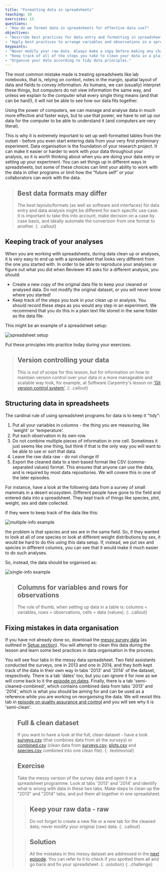 ```yaml
---
title: "Formatting data in spreadsheets"
teaching: 10
exercises: 15
questions:
- "How do we format data in spreadsheets for effective data use?"
objectives:
- "Describe best practices for data entry and formatting in spreadsheets."
- "Apply best practices to arrange variables and observations in a spreadsheet."
keypoints:
- "Never modify your raw data. Always make a copy before making any changes."  
- "Keep track of all of the steps you take to clean your data in a plain text file."  
- "Organise your data according to tidy data principles."  
---
```


The most common mistake made is treating spreadsheets like lab notebooks, that is,
relying on context, notes in the margin,
spatial layout of data and fields to convey information. As humans, we
can (usually) interpret these things, but computers do not view information the same way, and
unless we explain to the computer what every single thing means (and
that can be hard!), it will not be able to see how our data fits
together.

Using the power of computers, we can manage and analyse data in much more 
effective and faster ways, but to use that power, we have to set up
our data for the computer to be able to understand it (and computers are very 
literal).

This is why it is extremely important to set up well-formatted
tables from the outset - before you even start entering data from
your very first preliminary experiment. Data organisation is the
foundation of your research project. It can make it easier or harder
to work with your data throughout your analysis, so it is worth
thinking about when you are doing your data entry or setting up your
experiment. You can set things up in different ways in spreadsheets,
but some of these choices can limit your ability to work with the data in other programs or
limit how the "future self" or your collaborators can work with the
data.

> ## Best data formats may differ
> The best layouts/formats (as well as software and
> interfaces) for data entry and data analysis might be
> different for each specific use case. It is important to take this into account, make decision 
> on a case by case basis, and ideally
> automate the conversion from one format to another.
{: .callout}

## Keeping track of your analyses

When you are working with spreadsheets, during data clean up or analyses, it is
very easy to end up with a spreadsheet that looks very different from the one
you started with. In order to be able to reproduce your analyses or figure out
what you did when Reviewer #3 asks for a different analysis, you should:

- Create a new copy of the original data file to keep your cleaned or analysed data. Do not modify
the original dataset, or you will never know where you started!
- Keep track of the steps you took in your clean up or analysis. You should record 
these steps as you would any step in an experiment. We recommend that you 
do this in a plain text file stored in the same folder as the data file. 

This might be an example of a spreadsheet setup:

![spreadsheet setup](../fig/spreadsheet-setup-updated.png)

Put these principles into practice today during your exercises.

> ## Version controlling your data
> This is out of scope for this lesson, but for information on how to maintain version control over your data in a more manageable and scalable way look, for example, at Software Carpentry's lesson on ['Git version control system'](http://swcarpentry.github.io/git-novice/).
{: .callout}

## Structuring data in spreadsheets

The cardinal rule of using spreadsheet programs for data is to keep it "tidy":

1. Put all your variables in columns - the thing you are measuring,
   like 'weight' or 'temperature'.
2. Put each observation in its own row.
3. Do not combine multiple pieces of information in one
   cell. Sometimes it just seems like one thing, but think if that is
   the only way you will want to be able to use or sort that data.
4. Leave the raw data raw - do not change it!
5. Export the cleaned data to a text-based format like CSV (comma-separated values) format. This
   ensures that anyone can use the data, and is required by
   most data repositories. We will covere this in one of the later episodes.

For instance, have a look at the following data from a survey of small mammals in a desert
ecosystem. Different people have gone to the field and entered data into a spreadsheet. 
They kept track of things like species, plot,
weight, sex and date collected.

If they were to keep track of the data like this:

![multiple-info example](../fig/multiple-info.png)

the problem is that species and sex are in the same field. So, if they wanted to 
look at all of one species or look at different weight distributions by sex, 
it would be hard to do this using this data setup. If, instead, we put sex and species 
in different columns, you can see that it would make it much easier to do such analyses. 

So, instead, the data should be organised as:

![single-info example](../fig/single-info.png)

> ## Columns for variables and rows for observations
> The rule of thumb, when setting up data in a table is: columns = variables, rows = observations, cells = data (values).
{: .callout}

## Fixing mistakes in data organisation

If you have not already done so, download the [messy survey data](/spreadsheets-data-organisation-and-management/data/messy_survey_data.xls?raw=true) 
(as outlined in [Setup section](/setup.html#data)). You will attempt to clean this data during the lesson and learn 
some best practices in data organisation in the process.

You will see four tabs in the messy data spreadsheet. Two field assistants conducted the surveys, one
in 2013 and one in 2014, and they both kept track of the data in their own way in tabs '2013' and 
'2014' of the dataset, respectively. There is a tab 'dates' too, but you can ignore it for now as we will come back to 
it the [episode on dates](/03-dates-as-data/index.html). Finally, there is a tab 'semi-cleaned-combined', which 
contains combined data from tabs '2013' and '2014', which is what you should be aiming for and can be used as a reference
while you are working on reorganising the data. We will revisit this tab in 
[episode on quality assurance and control](/04-quality-control/index.html) and you will see why it is 'semi-clean'. 

> ## Full & clean dataset
> If you want to have a look at the full, clean dataset - have a look 
>[surveys.csv](https://ndownloader.figshare.com/files/2292172) (that combines data from all the surveys) 
>or [combined.csv](https://ndownloader.figshare.com/files/10717186) (clean data from [surveys.csv](https://ndownloader.figshare.com/files/2292172), [plots.csv](https://ndownloader.figshare.com/files/3299474) and [species.csv](https://ndownloader.figshare.com/files/3299483) combined into one clean file).
{: .testimonial}  

> ## Exercise
> Take the messy version of the survey data and open it in a spreadsheet programme. Look at tabs '2013' and '2014' and 
> identify what is wrong with data in these two tabs. Make steps to clean up the "2013" and "2014" tabs, and 
> put them all together in one spreadsheet. 
>
> > ## Keep your raw data - raw 
> > Do not forget to create a new file or a new tab for the cleaned data; never
> > modify your original (raw) data.
> {: .callout}  
> 
> > ## Solution
> > All the mistakes in this messy dataset are addressed in the [next episode](../02-common-mistakes). 
> > You can refer to it to check if you spotted them all and go back and fix your spreadsheet.
> {: .solution}
{: .challenge}
